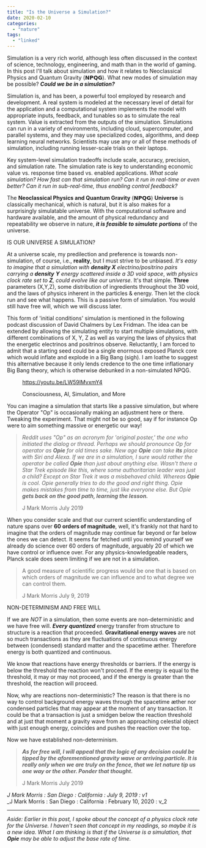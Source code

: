 ```yaml
---
title: "Is the Universe a Simulation?"
date: 2020-02-10
categories: 
  - "nature"
tags: 
  - "linked"
---
```


Simulation is a very rich world, although less often discussed in the context of science, technology, engineering, and math than in the world of gaming. In this post I'll talk about simulation and how it relates to Neoclassical Physics and Quantum Gravity (𝗡𝗣𝗤𝗚). What new modes of simulation may be possible? **_Could we be in a simulation?_**

Simulation is, and has been, a powerful tool employed by research and development. A real system is modeled at the necessary level of detail for the application and a computational system implements the model with appropriate inputs, feedback, and tunables so as to simulate the real system. Value is extracted from the outputs of the simulation. Simulations can run in a variety of environments, including cloud, supercomputer, and parallel systems, and they may use specialized codes, algorithms, and deep learning neural networks. Scientists may use any or all of these methods of simulation, including running lesser-scale trials on their laptops.

Key system-level simulation tradeoffs include scale, accuracy, precision, and simulation rate. The simulation rate is key to understanding economic value vs. response time based vs. enabled applications. _What scale simulation? How fast can that simulation run? Can it run in real-time or even better? Can it run in sub-real-time, thus enabling control feedback?_

The **Neoclassical Physics and Quantum Gravity** (𝗡𝗣𝗤𝗚) **Universe** is classically mechanical, which is natural, but it is also makes for a surprisingly simulatable universe. With the computational software and hardware available, and the amount of physical redundancy and repeatability we observe in nature, **_it is feasible to simulate_** **_portions_** of the universe.

IS OUR UNIVERSE A SIMULATION?

At a universe scale, my predilection and preference is towards non-simulation, of course, i.e., **reality**, but I must strive to be unbiased. _It's easy to imagine that a simulation with **density X** electrino/positrino pairs carrying a **density** **Y** energy scattered inside a 3D void space_, _with physics clock rate set to **Z**, could_ _evolve like our universe._ It's that simple. **Three** parameters (X,Y,Z), some distribution of ingredients throughout the 3D void, and the laws of physics inherent in the particles & energy. Then let the clock run and see what happens. This is a passive form of simulation. You would still have free will, which we will discuss later.

This form of 'initial conditions' simulation is mentioned in the following podcast discussion of David Chalmers by Lex Fridman. The idea can be extended by allowing the simulating entity to start multiple simulations, with different combinations of X, Y, Z as well as varying the laws of physics that the energetic electrinos and positrinos observe. Reluctantly, I am forced to admit that a starting seed could be a single enormous exposed Planck core which would inflate and explode in a Big Bang (sigh). I am loathe to suggest this alternative because it only lends credence to the one time inflationary Big Bang theory, which is otherwise debunked in a non-simulated NPQG.

<figure>

https://youtu.be/LW59lMvxmY4

<figcaption>

Consciousness, AI, Simulation, and More

</figcaption>

</figure>

You can imagine a simulation that starts like a passive simulation, but where the Operator "Op" is occasionally making an adjustment here or there. Tweaking the experiment. That might not be so good, say if for instance Op were to aim something massive or energetic our way!

> _Reddit uses "Op" as an acronym for 'original poster,' the one who initiated the dialog or thread. Perhaps we should pronounce Op for operator as **Opie** for old times sake. New age **Opie** can take **its** place with Siri and Alexa. If we are in a simulation, I sure would rather the operator be called **Opie** than just about anything else. Wasn't there a Star Trek episode like this, where some authoritarian leader was just a child? Except on Star Trek it was a misbehaved child. Whereas **Opie** is cool. Opie generally tries to do the good and right thing. Opie makes mistakes from time to time, just like everyone else. But Opie **gets back on the good path, learning the lesson.**_
> 
> J Mark Morris July 2019

When you consider scale and that our current scientific understanding of nature spans over **60 orders of magnitude**, well, it's frankly not that hard to imagine that the orders of magnitude may continue far beyond or far below the ones we can detect. It seems far fetched until you remind yourself we already do science over 60 orders of magnitude, arguably 20 of which we have control or influence over. For any physics-knowledgeable readers, Planck scale does seem limiting if we are not in a simulation.

> A good measure of scientific progress would be one that is based on which orders of magnitude we can influence and to what degree we can control them.
> 
> J Mark Morris July 9, 2019

NON-DETERMINISM AND FREE WILL

If we are _NOT_ in a simulation, then some events are non-deterministic and we have free will. **_Every_** **_quantized_** energy transfer from structure to structure is a reaction that proceeded. **Gravitational energy waves** are not so much transactions as they are fluctuations of continuous energy between (condensed) standard matter and the spacetime æther. Therefore energy is both quantized and continuous.

We know that reactions have energy thresholds or barriers. If the energy is below the threshold the reaction won't proceed. If the energy is equal to the threshold, it may or may not proceed, and if the energy is greater than the threshold, the reaction will proceed.

Now, why are reactions non-deterministic? The reason is that there is no way to control background energy waves through the spacetime æther nor condensed particles that may appear at the moment of any transaction. It could be that a transaction is just a smidgen below the reaction threshold and at just that moment a gravity wave from an approaching celestial object with just enough energy, coincides and pushes the reaction over the top.

Now we have established non-determinism.

> _**As for free will, I will appeal that the logic of any decision could be tipped by the aforementioned gravity wave or arriving particle. It is really only when we are truly on the fence, that we let nature tip us one way or the other. Ponder that thought.**_
> 
> J Mark Morris July 2019

_J Mark Morris : San Diego : California : July 9, 2019 : v1_  
_J Mark Morris : San Diego : California : February 10, 2020 : v_2

* * *

_Aside: Earlier in this post, I spoke about the concept of a physics clock rate for the Universe. I haven't seen that concept in my readings, so maybe it is a new idea. What I am thinking is that if the Universe is a simulation, that **Opie** may be able to adjust the base rate of time._
